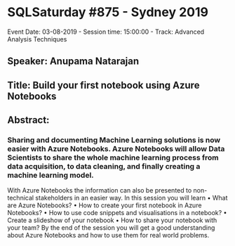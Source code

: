 # SQLSaturday #875 - Sydney 2019
Event Date: 03-08-2019 - Session time: 15:00:00 - Track: Advanced Analysis Techniques
## Speaker: Anupama Natarajan
## Title: Build your first notebook using Azure Notebooks
## Abstract:
### Sharing and documenting Machine Learning solutions is now easier with Azure Notebooks. Azure Notebooks will allow Data Scientists to share the whole machine learning process from data acquisition, to data cleaning, and finally creating a machine learning model.
With Azure Notebooks the information can also be presented to non-technical stakeholders in an easier way. In this session you will learn 
•	What are Azure Notebooks?
•	How to create your first notebook in Azure Notebooks?
•	How to use code snippets and visualisations in a notebook?
•	Create a slideshow of your notebook
•	How to share your notebook with your team?
By the end of the session you will get a good understanding about Azure Notebooks and how to use them for real world problems.
